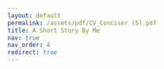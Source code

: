 ```yaml
---
layout: default
permalink: /assets/pdf/CV_Conciser (5).pdf
title: A Short Story By Me
nav: true
nav_order: 4
redirect: true
---
```

